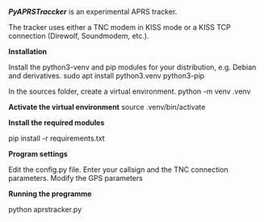 ***PyAPRSTraccker*** is an experimental APRS tracker.

The tracker uses either a TNC modem in KISS mode or a KISS TCP connection (Direwolf, Soundmodem, etc.).

**Installation**

Install the python3-venv and pip modules for your distribution, e.g. Debian and derivatives.
sudo apt install python3.venv python3-pip

In the sources folder, create a virtual environment.
python -m venv .venv

**Activate the virtual environment**
source .venv/bin/activate

**Install the required modules**

pip install -r requirements.txt

**Program settings**

Edit the config.py file. Enter your callsign and the TNC connection parameters.
Modify the GPS parameters

**Running the programme**

python aprstracker.py


